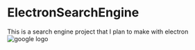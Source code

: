 # ElectronSearchEngine
This is a search engine project that I plan to make with electron
![google logo](https://encrypted-tbn0.gstatic.com/images?q=tbn:ANd9GcQSJRv0-8DOgrNaPpGmqHpjKsnqdmw60eKN3v_6rvMXq_UHl8movXrZjqIfUZxAktDUX6A:https://cdn2.hubspot.net/hubfs/53/image8-2.jpg&usqp=CAU)
